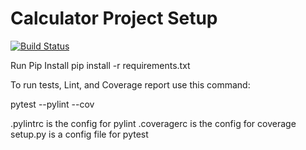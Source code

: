 # Calculator Project Setup
[![Build Status](https://app.travis-ci.com/Pritesh-Yadav/calc2.svg?branch=calc2)](https://app.travis-ci.com/Pritesh-Yadav/calc2)

Run Pip Install
pip install -r requirements.txt

To run tests, Lint, and Coverage report use this command:

pytest  --pylint --cov

.pylintrc is the config for pylint
.coveragerc is the config for coverage
setup.py is a config file for pytest
